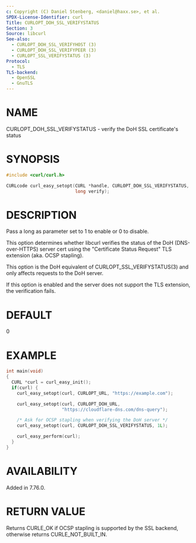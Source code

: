 ```yaml
---
c: Copyright (C) Daniel Stenberg, <daniel@haxx.se>, et al.
SPDX-License-Identifier: curl
Title: CURLOPT_DOH_SSL_VERIFYSTATUS
Section: 3
Source: libcurl
See-also:
  - CURLOPT_DOH_SSL_VERIFYHOST (3)
  - CURLOPT_DOH_SSL_VERIFYPEER (3)
  - CURLOPT_SSL_VERIFYSTATUS (3)
Protocol:
  - TLS
TLS-backend:
  - OpenSSL
  - GnuTLS
---
```


# NAME

CURLOPT_DOH_SSL_VERIFYSTATUS - verify the DoH SSL certificate's status

# SYNOPSIS

~~~c
#include <curl/curl.h>

CURLcode curl_easy_setopt(CURL *handle, CURLOPT_DOH_SSL_VERIFYSTATUS,
                          long verify);
~~~

# DESCRIPTION

Pass a long as parameter set to 1 to enable or 0 to disable.

This option determines whether libcurl verifies the status of the DoH
(DNS-over-HTTPS) server cert using the "Certificate Status Request" TLS
extension (aka. OCSP stapling).

This option is the DoH equivalent of CURLOPT_SSL_VERIFYSTATUS(3) and
only affects requests to the DoH server.

If this option is enabled and the server does not support the TLS extension,
the verification fails.

# DEFAULT

0

# EXAMPLE

~~~c
int main(void)
{
  CURL *curl = curl_easy_init();
  if(curl) {
    curl_easy_setopt(curl, CURLOPT_URL, "https://example.com");

    curl_easy_setopt(curl, CURLOPT_DOH_URL,
                     "https://cloudflare-dns.com/dns-query");

    /* Ask for OCSP stapling when verifying the DoH server */
    curl_easy_setopt(curl, CURLOPT_DOH_SSL_VERIFYSTATUS, 1L);

    curl_easy_perform(curl);
  }
}
~~~

# AVAILABILITY

Added in 7.76.0.

# RETURN VALUE

Returns CURLE_OK if OCSP stapling is supported by the SSL backend, otherwise
returns CURLE_NOT_BUILT_IN.
